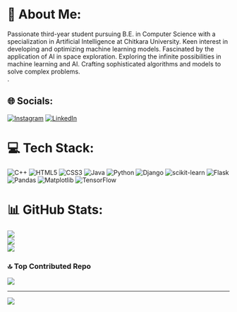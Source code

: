 # 💫 About Me:
Passionate third-year student pursuing B.E. in Computer Science with a specialization in Artificial Intelligence at Chitkara University.
Keen interest in developing and optimizing machine learning models.
Fascinated by the application of AI in space exploration.
Exploring the infinite possibilities in machine learning and AI.
Crafting sophisticated algorithms and models to solve complex problems.<br>.


## 🌐 Socials:
[![Instagram](https://img.shields.io/badge/Instagram-%23E4405F.svg?logo=Instagram&logoColor=white)](https://instagram.com/malhotraishaan_) [![LinkedIn](https://img.shields.io/badge/LinkedIn-%230077B5.svg?logo=linkedin&logoColor=white)](https://www.linkedin.com/in/ishaan-malhotra-7aa3a7250/) 

# 💻 Tech Stack:
![C++](https://img.shields.io/badge/c++-%2300599C.svg?style=for-the-badge&logo=c%2B%2B&logoColor=white) ![HTML5](https://img.shields.io/badge/html5-%23E34F26.svg?style=for-the-badge&logo=html5&logoColor=white) ![CSS3](https://img.shields.io/badge/css3-%231572B6.svg?style=for-the-badge&logo=css3&logoColor=white) ![Java](https://img.shields.io/badge/java-%23ED8B00.svg?style=for-the-badge&logo=openjdk&logoColor=white) ![Python](https://img.shields.io/badge/python-3670A0?style=for-the-badge&logo=python&logoColor=ffdd54) ![Django](https://img.shields.io/badge/django-%23092E20.svg?style=for-the-badge&logo=django&logoColor=white) ![scikit-learn](https://img.shields.io/badge/scikit--learn-%23F7931E.svg?style=for-the-badge&logo=scikit-learn&logoColor=white) ![Flask](https://img.shields.io/badge/flask-%23000.svg?style=for-the-badge&logo=flask&logoColor=white) ![Pandas](https://img.shields.io/badge/pandas-%23150458.svg?style=for-the-badge&logo=pandas&logoColor=white) ![Matplotlib](https://img.shields.io/badge/Matplotlib-%23ffffff.svg?style=for-the-badge&logo=Matplotlib&logoColor=black) ![TensorFlow](https://img.shields.io/badge/TensorFlow-%23FF6F00.svg?style=for-the-badge&logo=TensorFlow&logoColor=white)
# 📊 GitHub Stats:
![](https://github-readme-stats.vercel.app/api?username=Ishaan-Malhotra90&theme=dark&hide_border=false&include_all_commits=false&count_private=false)<br/>
![](https://github-readme-streak-stats.herokuapp.com/?user=Ishaan-Malhotra90&theme=dark&hide_border=false)<br/>
![](https://github-readme-stats.vercel.app/api/top-langs/?username=Ishaan-Malhotra90&theme=dark&hide_border=false&include_all_commits=false&count_private=false&layout=compact)

### 🔝 Top Contributed Repo
![](https://github-contributor-stats.vercel.app/api?username=Ishaan-Malhotra90&limit=5&theme=dark&combine_all_yearly_contributions=true)

---
[![](https://visitcount.itsvg.in/api?id=Ishaan-Malhotra90&icon=0&color=0)](https://visitcount.itsvg.in)

<!-- Proudly created with GPRM ( https://gprm.itsvg.in ) -->
